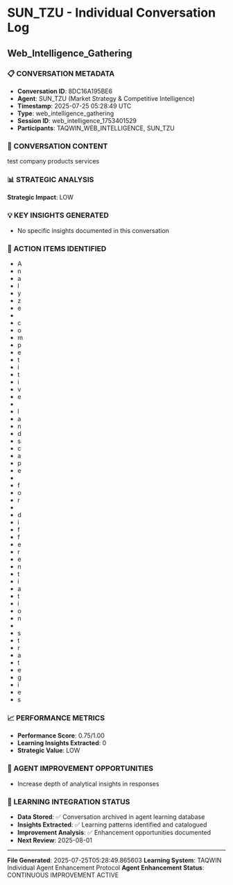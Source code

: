 # SUN_TZU - Individual Conversation Log
## Web_Intelligence_Gathering

### 📋 CONVERSATION METADATA
- **Conversation ID**: 8DC16A195BE6
- **Agent**: SUN_TZU (Market Strategy & Competitive Intelligence)
- **Timestamp**: 2025-07-25 05:28:49 UTC
- **Type**: web_intelligence_gathering
- **Session ID**: web_intelligence_1753401529
- **Participants**: TAQWIN_WEB_INTELLIGENCE, SUN_TZU

### 🧠 CONVERSATION CONTENT
test company products services

### 📊 STRATEGIC ANALYSIS
**Strategic Impact**: LOW

### 💡 KEY INSIGHTS GENERATED
- No specific insights documented in this conversation

### 🎯 ACTION ITEMS IDENTIFIED
- A
- n
- a
- l
- y
- z
- e
-  
- c
- o
- m
- p
- e
- t
- i
- t
- i
- v
- e
-  
- l
- a
- n
- d
- s
- c
- a
- p
- e
-  
- f
- o
- r
-  
- d
- i
- f
- f
- e
- r
- e
- n
- t
- i
- a
- t
- i
- o
- n
-  
- s
- t
- r
- a
- t
- e
- g
- i
- e
- s

### 📈 PERFORMANCE METRICS
- **Performance Score**: 0.75/1.00
- **Learning Insights Extracted**: 0
- **Strategic Value**: LOW

### 🚀 AGENT IMPROVEMENT OPPORTUNITIES
- Increase depth of analytical insights in responses

### 🔄 LEARNING INTEGRATION STATUS
- **Data Stored**: ✅ Conversation archived in agent learning database
- **Insights Extracted**: ✅ Learning patterns identified and catalogued
- **Improvement Analysis**: ✅ Enhancement opportunities documented
- **Next Review**: 2025-08-01

---

**File Generated**: 2025-07-25T05:28:49.865603
**Learning System**: TAQWIN Individual Agent Enhancement Protocol
**Agent Enhancement Status**: CONTINUOUS IMPROVEMENT ACTIVE
